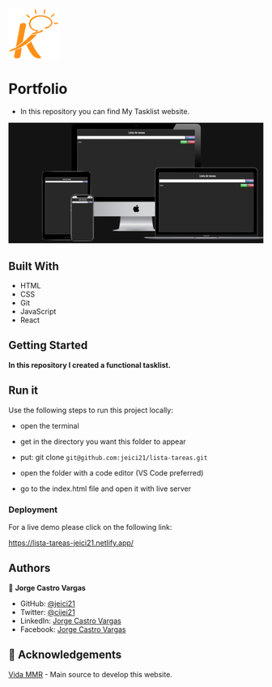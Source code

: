 <img src='lista-tareas/image.png' width='100px' height='100px'>

# Portfolio

- In this repository you can find My Tasklist website.

<img src='lista-tareas/template.png'>

## Built With

- HTML
- CSS
- Git
- JavaScript
- React

## Getting Started

**In this repository I created a functional tasklist.**

## Run it

Use the following steps to run this project locally:

- open the terminal

- get in the directory you want this folder to appear

- put: git clone `git@github.com:jeici21/lista-tareas.git`

- open the folder with a code editor (VS Code preferred)

- go to the index.html file and open it with live server

### Deployment

For a live demo please click on the following link:

https://lista-tareas-jeici21.netlify.app/

## Authors

👤 **Jorge Castro Vargas**

- GitHub: [@jeici21](https://github.com/jeici21)
- Twitter: [@cijei21](https://twitter.com/cijei21)
- LinkedIn: [Jorge Castro Vargas](https://www.linkedin.com/in/jorge-castro-vargas-7242a8129/)
- Facebook: [Jorge Castro Vargas](https://www.facebook.com/jeici21/)

## 🙏 Acknowledgements

[Vida MMR](https://www.youtube.com/@vidamrr) - Main source to develop this website.
